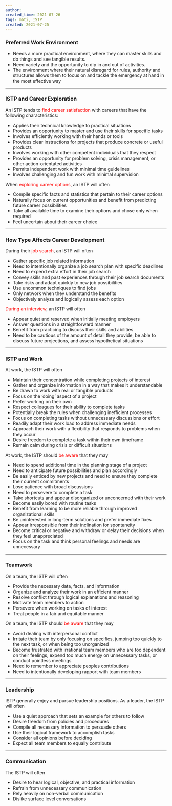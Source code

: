```yaml
---
author: 
created_time: 2021-07-26
tags: mbti, ISTP
created: 2021-07-25
---
```


<!-- table_of_contents af4c6894-9d3d-420d-b4a8-0b28622aa2a6 -->

### Preferred Work Environment

* Needs a more practical environment, where they can master skills and do things and see tangible results.
* Need variety and the opportunity to dip in and out of activities.
* The environment where their natural disregard for rules, authority and structures allows them to focus on and tackle the emergency at hand in the most effective way

---

### ISTP and Career Exploration

An ISTP tends to<span style='color:red'> find career satisfaction</span> with careers that have the following characteristics:

* Applies their technical knowledge to practical situations
* Provides an opportunity to master and use their skills for specific tasks
* Involves efficiently working with their hands or tools
* Provides clear instructions for projects that produce concrete or useful products
* Involves working with other competent individuals that they respect
* Provides an opportunity for problem solving, crisis management, or other action-orientated activities
* Permits independent work with minimal time guidelines
* Involves challenging and fun work with minimal supervision

When <span style='color:red'>exploring career options</span>, an ISTP will often

* Compile specific facts and statistics that pertain to their career options
* Naturally focus on current opportunities and benefit from predicting future career possibilities
* Take all available time to examine their options and chose only when required
* Feel uncertain about their career choice

---

### How Type Affects Career Development

During their <span style='color:red'>job search</span>, an ISTP will often

* Gather specific job related information
* Need to intentionally organize a job search plan with specific deadlines
* Need to expend extra effort in their job search
* Convey skills and past experiences through their job search documents
* Take risks and adapt quickly to new job possibilities
* Use uncommon techniques to find jobs
* Only network when they understand the benefits
* Objectively analyze and logically assess each option

<span style='color:red'>During an interview</span>, an ISTP will often

* Appear quiet and reserved when initially meeting employers
* Answer questions in a straightforward manner
* Benefit from practicing to discuss their skills and abilities
* Need to be cautious of the amount of detail they provide, be able to discuss future projections, and assess hypothetical situations

---

### ISTP and Work

At work, the ISTP will often

* Maintain their concentration while completing projects of interest
* Gather and organize information in a way that makes it understandable
* Be drawn to work with real or tangible products
* Focus on the ‘doing’ aspect of a project
* Prefer working on their own
* Respect colleagues for their ability to complete tasks
* Potentially break the rules when challenging inefficient processes
* Focus on completing tasks without unnecessary discussions or effort
* Readily adapt their work load to address immediate needs
* Approach their work with a flexibility that responds to problems when they occur
* Desire freedom to complete a task within their own timeframe
* Remain calm during crisis or difficult situations

At work, the ISTP should <span style='color:red'>be aware</span> that they may

* Need to spend additional time in the planning stage of a project
* Need to anticipate future possibilities and plan accordingly
* Be easily enticed by new projects and need to ensure they complete their current commitments
* Lose patience with broad discussions
* Need to persevere to complete a task
* Take shortcuts and appear disorganized or unconcerned with their work
* Become easily bored with routine tasks
* Benefit from learning to be more reliable through improved organizational skills
* Be uninterested in long-term solutions and prefer immediate fixes
* Appear irresponsible from their inclination for spontaneity
* Become critical or negative and withdraw or delay their decisions when they feel unappreciated
* Focus on the task and think personal feelings and needs are unnecessary

---

### Teamwork

On a team, the ISTP will often

* Provide the necessary data, facts, and information
* Organize and analyze their work in an efficient manner
* Resolve conflict through logical explanations and reasoning
* Motivate team members to action
* Persevere when working on tasks of interest
* Treat people in a fair and equitable manner

On a team, the ISTP should <span style='color:red'>be aware</span> that they may

* Avoid dealing with interpersonal conflict
* Irritate their team by only focusing on specifics, jumping too quickly to the next task, or when being too unorganized
* Become frustrated with irrational team members who are too dependent on their feelings, expend too much energy on unnecessary tasks, or conduct pointless meetings
* Need to remember to appreciate peoples contributions
* Need to intentionally developing rapport with team members

---

### Leadership

ISTP generally enjoy and pursue leadership positions. As a leader, the ISTP will often

* Use a quiet approach that sets an example for others to follow
* Desire freedom from policies and procedures
* Compile all necessary information to persuade others
* Use their logical framework to accomplish tasks
* Consider all opinions before deciding
* Expect all team members to equally contribute

---

### Communication

The ISTP will often

* Desire to hear logical, objective, and practical information
* Refrain from unnecessary communication
* Rely heavily on non-verbal communication
* Dislike surface level conversations